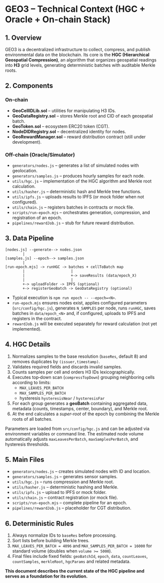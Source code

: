 # GEO3 – Technical Context (HGC + Oracle + On-chain Stack)

## 1. Overview

GEO3 is a decentralized infrastructure to collect, compress, and publish environmental data on the blockchain. Its core is the **HGC (Hierarchical Geospatial Compression)**, an algorithm that organizes geospatial readings into **H3** grid levels, generating deterministic batches with auditable Merkle roots.

## 2. Components

### On-chain
- **GeoCellIDLib.sol** – utilities for manipulating H3 IDs.
- **GeoDataRegistry.sol** – stores Merkle root and CID of each geospatial batch.
- **GeoToken.sol** – ecosystem ERC20 token (CGT).
- **NodeDIDRegistry.sol** – decentralized identity for nodes.
- **GeoRewardManager.sol** – reward distribution contract (still under development).

### Off-chain (Oracle/Simulator)
- `generators/nodes.js` – generates a list of simulated nodes with geolocation.
- `generators/samples.js` – produces hourly samples for each node.
- `utils/hgc.js` – implementation of the HGC algorithm and Merkle root calculation.
- `utils/hasher.js` – deterministic hash and Merkle tree functions.
- `utils/ipfs.js` – uploads results to IPFS (or mock folder when not configured).
- `utils/chain.js` – registers batches in contracts or mock file.
- `scripts/run-epoch.mjs` – orchestrates generation, compression, and registration of an epoch.
- `pipelines/rewardJob.js` – stub for future reward distribution.

## 3. Data Pipeline

```ascii
[nodes.js] --generate--> nodes.json
        |
[samples.js] --epoch--> samples.json
        |
[run-epoch.mjs] -> runHGC -> batches + cellToBatch map
        |                     |
        |                     +-> saveResults (data/epoch_X)
        |                     |
        +-> uploadFolder -> IPFS (optional)
        +-> registerGeoBatch -> GeoDataRegistry (optional)
```

- Typical execution is `npm run epoch -- --epoch=<N>`.
- `run-epoch.mjs` ensures nodes exist, applies configured parameters (`src/config/hgc.js`), generates `N_SAMPLES` per node, runs `runHGC`, saves batches in `data/epoch_<N>` and, if configured, uploads to IPFS and registers in the contract.
- `rewardJob.js` will be executed separately for reward calculation (not yet implemented).

## 4. HGC Details

1. Normalizes samples to the base resolution (`baseRes`, default 8) and removes duplicates by `(issuer,timestamp)`.
2. Validates required fields and discards invalid samples.
3. Counts samples per cell and orders H3 IDs lexicographically.
4. Executes top‑down scan (`compressTopDown`) grouping neighboring cells according to limits:
   - `MAX_LEAVES_PER_BATCH`
   - `MAX_SAMPLES_PER_BATCH`
   - hysteresis `hysteresisNear` / `hysteresisFar`
5. For each group generates a **geoBatch** containing aggregated data, metadata (counts, timestamps, center, boundary), and Merkle root.
6. At the end calculates a *super-root* of the epoch by combining the Merkle roots of all batches.

Parameters are loaded from `src/config/hgc.js` and can be adjusted via environment variables or command line. The estimated node volume automatically adjusts `maxLeavesPerBatch`, `maxSamplesPerBatch`, and hysteresis thresholds.

## 5. Main Files

- `generators/nodes.js` – creates simulated nodes with ID and location.
- `generators/samples.js` – generates sensor samples.
- `utils/hgc.js` – runs compression and Merkle root.
- `utils/hasher.js` – deterministic hashing and Merkle.
- `utils/ipfs.js` – upload to IPFS or mock folder.
- `utils/chain.js` – contract registration (or mock file).
- `scripts/run-epoch.mjs` – complete pipeline for an epoch.
- `pipelines/rewardJob.js` – placeholder for CGT distribution.

## 6. Deterministic Rules

1. Always normalize IDs to `baseRes` before processing.
2. Sort lists before building Merkle trees.
3. `MAX_LEAVES_PER_BATCH = 4096` and `MAX_SAMPLES_PER_BATCH = 16000` for standard volume (doubles when `volume >= 5000`).
4. Final files include fixed fields: `geoBatchId`, `epoch`, `data`, `countLeaves`, `countSamples`, `merkleRoot`, `hgcParams` and related metadata.

**This document describes the current state of the HGC pipeline and serves as a foundation for its evolution.**